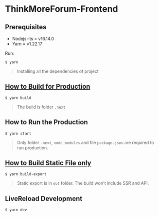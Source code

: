 # ThinkMoreForum-Frontend

## Prerequisites

* Nodejs-lts = v16.14.0   
* Yarn = v1.22.17  

Run:  
```shell
$ yarn
```
> Installing all the dependencies of project

## [How to Build for Production](https://nextjs.org/docs/deployment)
```shell
$ yarn build
```
> The build is folder `.next`
## How to Run the Production
```shell
$ yarn start
```
> Only folder `.next`, `node_modules` and file `package.json` are required to run production.

## [How to Build Static File only](https://nextjs.org/docs/advanced-features/static-html-export)
```shell
$ yarn build-export
```
> Static export is in `out` folder. The build won't include SSR and API.

## LiveReload Development
``` shell
$ yarn dev
```
